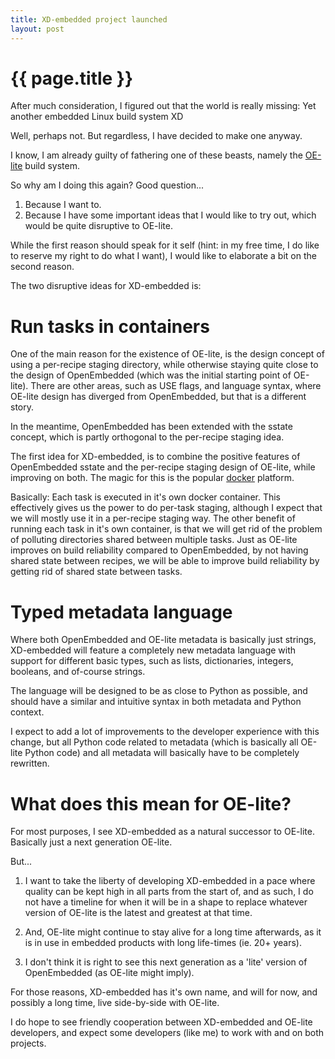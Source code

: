 ```yaml
---
title: XD-embedded project launched
layout: post
---
```

# {{ page.title }}

After much consideration, I figured out that the world is really missing: Yet
another embedded Linux build system XD

Well, perhaps not.  But regardless, I have decided to make one anyway.

I know, I am already guilty of fathering one of these beasts, namely the
[OE-lite](http://oe-lite.org) build system.

So why am I doing this again?  Good question...

1. Because I want to.
2. Because I have some important ideas that I would like to try out, which
   would be quite disruptive to OE-lite.

While the first reason should speak for it self (hint: in my free time, I do
like to reserve my right to do what I want), I would like to elaborate a bit
on the second reason.

The two disruptive ideas for XD-embedded is:

# Run tasks in containers

One of the main reason for the existence of OE-lite, is the design concept of
using a per-recipe staging directory, while otherwise staying quite close to
the design of OpenEmbedded (which was the initial starting point of OE-lite).
There are other areas, such as USE flags, and language syntax, where OE-lite
design has diverged from OpenEmbedded, but that is a different story.

In the meantime, OpenEmbedded has been extended with the sstate concept, which
is partly orthogonal to the per-recipe staging idea.

The first idea for XD-embedded, is to combine the positive features of
OpenEmbedded sstate and the per-recipe staging design of OE-lite, while
improving on both.  The magic for this is the popular
[docker](https://www.docker.com) platform.

Basically: Each task is executed in it's own docker container.  This
effectively gives us the power to do per-task staging, although I expect that
we will mostly use it in a per-recipe staging way.  The other benefit of
running each task in it's own container, is that we will get rid of the
problem of polluting directories shared between multiple tasks.  Just as
OE-lite improves on build reliability compared to OpenEmbedded, by not having
shared state between recipes, we will be able to improve build reliability by
getting rid of shared state between tasks.

# Typed metadata language

Where both OpenEmbedded and OE-lite metadata is basically just strings,
XD-embedded will feature a completely new metadata language with support for
different basic types, such as lists, dictionaries, integers, booleans, and
of-course strings.

The language will be designed to be as close to Python as possible, and should
have a similar and intuitive syntax in both metadata and Python context.

I expect to add a lot of improvements to the developer experience with this
change, but all Python code related to metadata (which is basically all
OE-lite Python code) and all metadata will basically have to be completely
rewritten.

# What does this mean for OE-lite?

For most purposes, I see XD-embedded as a natural successor to OE-lite.
Basically just a next generation OE-lite.

But...

1. I want to take the liberty of developing XD-embedded in a pace where
quality can be kept high in all parts from the start of, and as such, I do not
have a timeline for when it will be in a shape to replace whatever version of
OE-lite is the latest and greatest at that time.

2. And, OE-lite might continue to stay alive for a long time afterwards, as it
is in use in embedded products with long life-times (ie. 20+ years).

3. I don't think it is right to see this next generation as a 'lite' version
of OpenEmbedded (as OE-lite might imply).

For those reasons, XD-embedded has it's own name, and will for now, and
possibly a long time, live side-by-side with OE-lite.

I do hope to see friendly cooperation between XD-embedded and OE-lite
developers, and expect some developers (like me) to work with and on both
projects.
